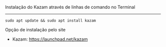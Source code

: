 Instalação do Kazam através de linhas de comando no Terminal

____________________

```
sudo apt update && sudo apt install kazam
```

Opção de instalação pelo site
 - Kazam: https://launchpad.net/kazam
